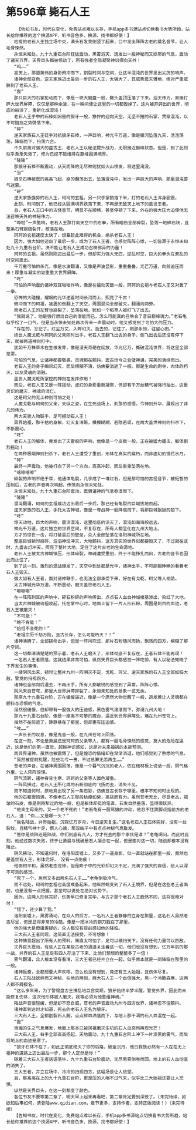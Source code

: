 # 第596章 毙石人王
        【告知书友，时代在变化，免费站点难以长存，手机app多书源站点切换看书大势所趋，站长给你推荐的这个换源APP，听书音色多、换源、找书都好使！】
       枯瘦的老石人王独立场中央，满头石发竟倒竖了起来，口中发出阵阵古老的莫名音节，让人毛骨悚然。
       永恒未知处，九十九重石台阶狂猛震动，黑雾滔天，透发出一股神秘而又妖邪的气息，震动了诸天万界，天界巨头都被惊动了，所有强者全部凝聚神识探向天外！
       “呜……”
       高天上，那道英伟的身影俯冲而下，割裂时间与空间，让这半混沌的世界发出尖厉的响声。
       诸神全部变色，逆天家族迈出最后一步的石人王，太强大了，其威势震天慑地，绝对严重威胁到了老石人王。
       “轰”
       那只巨大的石掌抡动而下，像是一块大磨盘一般，劈头盖顶压落了下来。滔天伟力，直接打碎大世界屏障，仅仅是那种余波，在一瞬间便让这里的一切都毁掉了。这片被开辟出的世界，彻底的崩溃了，重新化成混沌！
       老石人王手中的石棒如凶兽的獠牙一般，狰狞的迎向天空。无坚不摧的石掌，贯穿混沌，以不可阻挡之势劈落下来。
       “砰”
       逆天家族石人王徒手对抗狼牙石棒，一声巨响，神光千万道，像是银河坠落九天，浩浩荡荡，降临而下，扫荡六合。
       不久前面对强大的盘古王，老石人王以秘法提升战力，无限接近巅峰状态。但是，到了此刻似乎渐渐失效了，修为已经不能维持在巅峰圆满境界。
       “隆隆”
       那狼牙石棒不断震动，从天而降的无尽神则犹如火山喷发，将这里淹没。
       “当”
       狼牙石棒被震的高高飞起，崩的翻荡出去，坠落混沌中，发出一声巨大的声响，那里混沌雾气迷蒙。
       “砰”
       逆天家族强势的石人王，珂珂的玄祖，另一只手掌拍落下来，打的老石人王浑身剧震。
       此刻，时间到了，他已经从圆满境界跌落下来，不再是无敌天上地下的盖世王者。
       且，老石人王口中的古怪音节，明显不在顺畅，甚至停顿了下来，外在的强大压力迫使他无法召唤天外的神秘伟力。
       “哗啦”一声脆响，老石人王那打向天空中的右拳，所有暗伤全部碎裂，坠落一地碎石块，且整条石臂跟随裂开，散落在地。
       珂珂的玄祖速度太快了，想要趁此难得的机会，绝杀老石人王！
       因为，强大如他迈出了最后一步，成为了石人王者，也感觉阵阵心悸，一切皆源于永恒未知处九十九重石台阶。决不能让老石人王成功召唤邪异的力量！
       珂珂的玄祖，虽然刚刚迈出最后一步，但却实力强大无匹，逆乱时空，巨大的拳头在紊乱的时空间震出。
       千万重可怕的杀光，像是水波翻涌，又像是声波显形，重重叠叠，光芒万道，向前迫压而来！厚重与凝实的如重重大世界屏障。
       “咚”
       可怕的声响震的诸神双耳嗡嗡作响，像是在擂动天鼓一般，珂珂的玄祖与老石人王又对轰了一拳。
       恐怖的大碰撞，耀眼的光华逆着时间长河而上，照亮了千古！
       俯冲而下的珂祖，被震的倒翻上了天空，周围混沌全部破灭，翻涌向两旁。
       而老石人王的左臂也崩裂了，坠落在地，犹如一个稻草人被打飞了出去。
       “我就说了，他是强行燃烧自己的潜能而已，怎么可能真的召唤会了昔日巅峰魂力。”老石龟似乎松了一口气，但是当永恒未知处再次传来一声震动时，他又感觉到了可怕大的压力。
       “存在的，忘记了。红尘万丈，入眸幻灭。逝去的，记住了。刹那永恒，驻留心田。”
       绝世人魔戈乾与珂珂的父亲同时出手，老石人王翻飞出去的身子，倒飞出去后还没有停下来，就被两道神则打中。
       犹如千万株草木在生根发芽，像是漫天奇葩在绽放，华光亿万，撕破混沌世界，将这里全部笼罩。
       可怕的气息，让诸神都要敬畏，灵魂都在颤抖，震古烁今之合璧神通，完美的演绎而出。
       老石人王的身子瞬间幻灭，而后模糊不清，仿佛要消逝了一般。那是生命的剥夺，肉体的朽灭，以及灵魂的消融。
       盖世人魔戈乾所掌控的神则在发挥作用！
       而后，老石人王又是一阵摇动，虚幻的身影重新凝聚，但却有千万丝精气被强行抽出，这是灵识的磨灭，神魂的消亡。
       这是珂父的无上神则可怕之处！
       人魔戈乾与珂珂的父亲，天纵之姿，在生死战场上，刹那的感悟，令神则升华，展现出了非凡的伟力。
       两大天骄人物联手，足可撼动石人王！
       异界始祖，那干枯的身躯，幻灭复清晰，模模糊糊，若隐若现，在两大盖世神则的扫杀下，不断震动。
       “咚”
       老石人王的躯体，竟发出了天雷般的声响，他像是一个皮鼓一般，正在被猛力擂击，躯体剧烈摇动！
       在两种极端神则扫杀下，老石人王遭受了重创，形体在真实的腐朽，而非虚幻的镜花水月。
       “砰”
       最终一声震动，他被打向了另一个方向，高高冲起，而后重重坠落在地。
       “喀嚓喀嚓”
       碎裂的声响不绝于耳，他通体龟裂，几乎成了一堆烂石，但是那可怕的古怪音节，被短暂的压制后，古老的声音再次响起，传荡向永恒未知处。
       永恒未知处，九十九重石台阶震动，震慑诸神的气息弥漫而下。
       “隆隆”
       混沌翻涌，珂珂的玄祖成功迈出最后一步后，那已经有龟裂的巨城拔地而起。
       逆天家族的石人王，手托太古神城，像是一尊战神一般降临而下，将那巨城狠狠的拍下。
       “咚”
       惊天动地，巨大的声响，震溃混沌，这里彻底的溃灭了，混沌如瀚海般远去。
       神光千万道，这片独立的世界空间，不复存在，所有人都显化在九州大地上。
       方才的惊世一击，将打破最后的壁垒，众人全部坠落在洛阳神城所在地。
       整座巨城顿时崩碎，滔滔神焰冲天，大地颤抖，这方真实的世界似都要毁灭了，不过就在这时，九盏古灯冲天，照亮了整片大地，定住了这片古老的生命源地。
       老石人王被太古神城镇压，形体碎裂，神魂遭受重创，终于不能挣扎而出，古老的音节也因此而止住了。
       到了这一刻，激烈的混战爆发了，天空中到处都是光华，诸神出手，不可能眼睁睁的看着老石人王毁灭。
       强大如石人王者，面对诸神联手，也无法全部承受下来，好在有戈乾、珂父等人相助。
       太古神城光华万道，不断震动，磨灭盖世老石人王。
       “嚓嚓嚓”
       在一阵阵刺耳的声响中，碎石粉碎的声响传出，点点石人血自神城根基渗出，染红了大地。
       当太古神城被珂祖收起，托在掌中心时，地面上留下一片人形石粉，周围是刺目的血迹，老石人王被磨灭！
       “不可能！”
       “绝不肯能！”
       “始祖不会死的！”
       “老祖宗历千劫万险，亘古长存，怎么可能朽灭？！”
       诸神沸腾了，全部拼命出手，但是一阵风吹过，那片石粉随风而扬，飘荡向四方，模糊了那片空间。
       这一切都清清楚楚的预示着，老石人王磨灭了，形体彻底不复存在，王者石体不能再现！
       一名石人王者陨落，这就结果非常可怕，纵然天界巨头都感觉一阵吃惊，有人以秘法知晓了下界发生的事情。
       一缕阴风出来，顿时让整片九州一阵明灭不定，戈乾、珂父、逆天家族的石人王全部如临大敌，警觉的扫视四方。
       诸神也全部向后退去，不再出手，所有人都敏锐的感觉到了异常，阵阵心悸。
       阴风来自苍穹，那里大世界屏障碎裂了，永恒未知处的景象一览无余。
       那座九十九重石台阶，正在缓缓逼近，像是一个庞然大物觉醒了一般，透发着让人灵魂都在颤抖与恐惧的气息。
       虽然很缓慢，但却带有一股强大的压迫感，黑色雾气滚滚而下，弥漫九州大地！
       那九十九重石台阶，像是一座高不可攀的魔台，逼近到世界屏障处，堵在九州苍穹上。
       虽然不在前进了，静静悬在了那里，但却更有压迫感。
       “唉……”
       一声长长的叹息，像是鬼音一般，在九州苍穹上回荡。
       在这一刻，不论是萧晨还是珂珂的父亲等人，都有一股毛骨悚然的感觉，莫大的危险在逼近，这是他们的第一直觉，超越神识感知，这是对未来福祸的本能预测。
       而异界诸神，虽然也被震慑了，但是惶恐的情绪却在渐渐消退，他们感觉到了熟悉的气息。
       “虽然被提前扰醒，险些功亏一篑，不过总算无恙再生……”
       苍老的声音，在诸神周围回荡，像是一个暮气沉沉的老人，依在棺材板上说话一般，阴气格外重，让人阵阵惊悚。
       阴气流转，诸神脊背生寒，珂珂的父亲等人面色凝重。
       一阵风拂过，老石人王所化成的石粉彻底的飞扬而去，消失不见。
       而不知道何时，原地竟出现了另一条石影，仿佛亘古长存于哪里，根本不知何时出现的。
       他的石躯很饱满，不像老石人王那般枯瘦如柴，高挑而有力。虽然苍老无比，尽显老态，褶皱的石皮，像是刚刚犁过的地一般，但是躯体却挺的笔直，石发自然垂落，显得很妖异。
       “他亲生母亲的，又一个老不死的！”老石龟有一股骂娘的冲动，他忍不住跳脚点指前方的老石人，道：“你……又是哪一头？”
       “我名陆战，异界始祖，沉寂亿万岁月，今日逆天复生。”这名老石人王石体完好，没有一丝裂纹，且精气神十足，慑人心魄，那双眸子中有点点神秘气息散发。
       “管你是战陆还是陆战，你们到底有几人，方才死去的那个家伙是谁？”老龟喝问。而此时此刻，他经过数次失败，终于让萧晨与残破是石人凝合在一起，但是面对这一切，陆战却根本没有阻止。
       阴风拂动，不知道何时，在洛阳废墟上，又多了一道身影，似一直就站在那里一般，竟然也是盖世石人王，形体完好， 没有一点伤痕！
       他面相平和，虽然老态龙钟，但是眸子中的光彩却幻灭不定，充满了强大的自信，给人以深不可测的感觉。
       “死了一个，居然又多出两名石人王……”老龟倒吸冷气。
       而不远处，珂珂的玄祖也高度戒备起来，他纵然蜕变到了石人王境界，但是在这些老王者面前，也是没有一点把握，甚至可以说处在绝对劣势下。
       因为，这两人形体完好，伤势早已修复完毕，与方才那个老石人王截然不同，这将很难对付！
       “错了，还少算了我。”
       洛阳废墟上，黑雾涌动，在众人的后方，一名石人王者静静的立身在那里，这名石人虽然老态尽呈，但是显得非常的冷酷，像是一把冰冷的钢刀戳在了那里。
       他的强大是毋庸置疑的，众人都没有提前感知他的降临。
       三大石人王者同现，这简直无法接受，不可想象！
       这种情景超出了所有人的预料，简直太可怕了，足可以横扫天下，没有任何力量可以匹敌。
       天界巨头震动，有些人正在某些古老的通道关注着这一切，他们也没有想到，亿万年前的那一战，异界的石人王足足有四人存活了下来，比他们预想的整整多了一倍！
       雾气翻涌，众人根本没有看清，三大王者已经并立在一起，似乎原本就是一同降临在那里的一般。
       诸神振奋，全都想要大声欢呼，怎么也没有想到，竟还有三大始祖，且伤体尽复。
       石人王陆战妖异而又神秘，在他的两侧，两大石人王一个自信强大，另一个冷酷森寒，这两人都不屑报名。
       “这么多年来，为了警惕盘古王携乱地巨宫突现，狼牙始终半梦半醒，警觉外界，因此而未能修复伤体，这次他形体被人磨灭，我等必须为他重组神魂。”
       陆战声音很轻缓，但是却不怒自威，苍老的声音震动九州与四方世界，诸神忍不住颤抖。
       诸神直到这时才知道，死去的老石人王名为狼牙。
       三大石人王，全都割裂石人腕，点点鲜血洒落而下，与地上那干涸的石人血混在一起。
       “轰”
       浩瀚的生之气息爆发，地面上那本已被珂祖磨灭生机的石人血突然再现光芒！
       三大石人王，右手全部高高扬起，天地震动，九十九重石台阶上冲下一片漆黑的雾气，而后将地上的血迹笼罩了。
       “狼牙石体不在了，如此正彻底绝灭了你的后路，破釜沉舟，他日我族必然有一人在在无上祖神的道路上迈出最后一步，那个人定然是你！”
       随着三大石人王者话语落毕，九十九重石台阶震动，无尽黑雾倒卷而回，地上的石人血彻底的消失了。
       三大王者，并立在场中，冷冷的扫视四方，这幅场景让人绝望。
       且，那高高在上的九十九重石台阶，更是压的人喘不过气来，似乎比三大始祖还要让人恐惧。
       纵然是天界巨头，在这一刻都变了颜色。
       各位书友不要等第二章了，明天早上起来再看吧，第二章肯定要到深夜了。(未完待续，如欲知后事如何，请登陆www.qidian.com，章节更多，支持作者，支持正版阅读！)（未完待续）
       【告知书友，时代在变化，免费站点难以长存，手机app多书源站点切换看书大势所趋，站长给你推荐的这个换源APP，听书音色多、换源、找书都好使！】